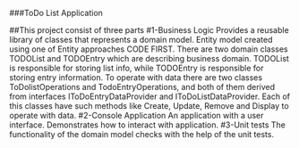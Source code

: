 ###ToDo List Application

##This project consist of three parts
#1-Business Logic
Provides a reusable library of classes that represents a domain model. Entity model created using one of Entity approaches CODE FIRST.
There are two domain classes TODOList and TODOEntry which are describing business domain. TODOList is responsible for storing list info,
while TODOEntry is responsible for storing entry information. To operate with data there are two classes ToDolistOperations and TodoEntryOperations,
and both of them derived from interfaces IToDoEntryDataProvider and IToDoListDataProvider. Each of this classes have such methods like
Create, Update, Remove and Display to operate with data.
#2-Console Application
An application with a user interface. Demonstrates how to interact with application.
#3-Unit tests
The functionality of the domain model checks with the help of the unit tests.